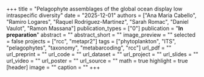+++
title = "Pelagophyte assemblages of the global ocean display low intraspecific diversity"
date = "2025-12-01"
authors = ["Ana Maria Cabello", "Ramiro Logares", "Raquel Rodriguez-Martinez", "Sarah Romac", "Daniel Vaulot", "Ramon Massana"]
publication_types = ["0"]
publication = "**In preparation**"
abstract = ""
abstract_short = ""
image_preview = ""
selected = false
projects = ["rcc", "metapr2"]
tags = ["phytoplankton", "ITS", "pelagophytes", "taxonomy", "metabarcoding", "rcc"]
url_pdf = ""
url_preprint = ""
url_code = ""
url_dataset = ""
url_project = ""
url_slides = ""
url_video = ""
url_poster = ""
url_source = ""
math = true
highlight = true
[header]
image = ""
caption = ""
+++
